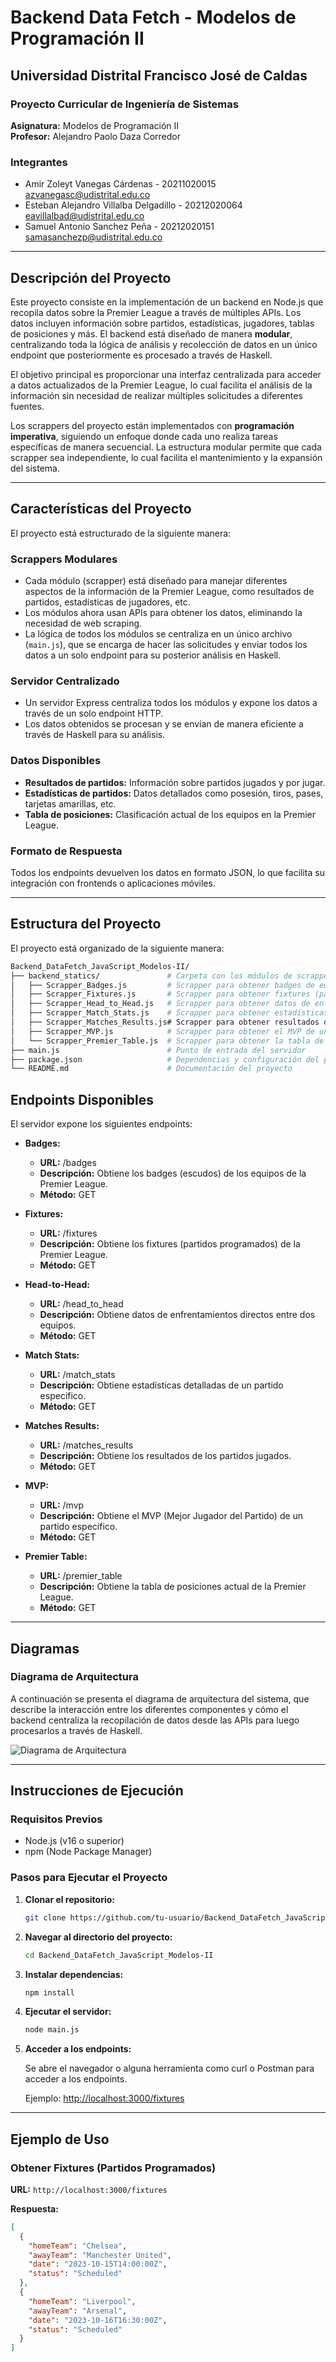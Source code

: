 # Backend Data Fetch - Modelos de Programación II
## Universidad Distrital Francisco José de Caldas
### Proyecto Curricular de Ingeniería de Sistemas

**Asignatura:** Modelos de Programación II  
**Profesor:** Alejandro Paolo Daza Corredor

### Integrantes

- Amir Zoleyt Vanegas Cárdenas - 20211020015 <br> azvanegasc@udistrital.edu.co
- Esteban Alejandro Villalba Delgadillo - 20212020064 <br> eavillalbad@udistrital.edu.co
- Samuel Antonio Sanchez Peña - 20212020151 <br> samasanchezp@udistrital.edu.co

---

## Descripción del Proyecto

Este proyecto consiste en la implementación de un backend en Node.js que recopila datos sobre la Premier League a través de múltiples APIs. Los datos incluyen información sobre partidos, estadísticas, jugadores, tablas de posiciones y más. El backend está diseñado de manera **modular**, centralizando toda la lógica de análisis y recolección de datos en un único endpoint que posteriormente es procesado a través de Haskell.

El objetivo principal es proporcionar una interfaz centralizada para acceder a datos actualizados de la Premier League, lo cual facilita el análisis de la información sin necesidad de realizar múltiples solicitudes a diferentes fuentes.

Los scrappers del proyecto están implementados con **programación imperativa**, siguiendo un enfoque donde cada uno realiza tareas específicas de manera secuencial. La estructura modular permite que cada scrapper sea independiente, lo cual facilita el mantenimiento y la expansión del sistema.

---

## Características del Proyecto

El proyecto está estructurado de la siguiente manera:

### Scrappers Modulares

- Cada módulo (scrapper) está diseñado para manejar diferentes aspectos de la información de la Premier League, como resultados de partidos, estadísticas de jugadores, etc.
- Los módulos ahora usan APIs para obtener los datos, eliminando la necesidad de web scraping.
- La lógica de todos los módulos se centraliza en un único archivo (`main.js`), que se encarga de hacer las solicitudes y enviar todos los datos a un solo endpoint para su posterior análisis en Haskell.

### Servidor Centralizado

- Un servidor Express centraliza todos los módulos y expone los datos a través de un solo endpoint HTTP.
- Los datos obtenidos se procesan y se envían de manera eficiente a través de Haskell para su análisis.

### Datos Disponibles

- **Resultados de partidos:** Información sobre partidos jugados y por jugar.
- **Estadísticas de partidos:** Datos detallados como posesión, tiros, pases, tarjetas amarillas, etc.
- **Tabla de posiciones:** Clasificación actual de los equipos en la Premier League.

### Formato de Respuesta

Todos los endpoints devuelven los datos en formato JSON, lo que facilita su integración con frontends o aplicaciones móviles.

---

## Estructura del Proyecto

El proyecto está organizado de la siguiente manera:
```bash
Backend_DataFetch_JavaScript_Modelos-II/
├── backend_statics/               # Carpeta con los módulos de scrappers
│   ├── Scrapper_Badges.js         # Scrapper para obtener badges de equipos
│   ├── Scrapper_Fixtures.js       # Scrapper para obtener fixtures (partidos)
│   ├── Scrapper_Head_to_Head.js   # Scrapper para obtener datos de enfrentamientos directos
│   ├── Scrapper_Match_Stats.js    # Scrapper para obtener estadísticas de partidos
│   ├── Scrapper_Matches_Results.js# Scrapper para obtener resultados de partidos
│   ├── Scrapper_MVP.js            # Scrapper para obtener el MVP de un partido
│   └── Scrapper_Premier_Table.js  # Scrapper para obtener la tabla de posiciones
├── main.js                        # Punto de entrada del servidor
├── package.json                   # Dependencias y configuración del proyecto
└── README.md                      # Documentación del proyecto
```

## Endpoints Disponibles

El servidor expone los siguientes endpoints:

- **Badges:**
  - **URL:** /badges
  - **Descripción:** Obtiene los badges (escudos) de los equipos de la Premier League.
  - **Método:** GET

- **Fixtures:**
  - **URL:** /fixtures
  - **Descripción:** Obtiene los fixtures (partidos programados) de la Premier League.
  - **Método:** GET

- **Head-to-Head:**
  - **URL:** /head_to_head
  - **Descripción:** Obtiene datos de enfrentamientos directos entre dos equipos.
  - **Método:** GET

- **Match Stats:**
  - **URL:** /match_stats
  - **Descripción:** Obtiene estadísticas detalladas de un partido específico.
  - **Método:** GET

- **Matches Results:**
  - **URL:** /matches_results
  - **Descripción:** Obtiene los resultados de los partidos jugados.
  - **Método:** GET

- **MVP:**
  - **URL:** /mvp
  - **Descripción:** Obtiene el MVP (Mejor Jugador del Partido) de un partido específico.
  - **Método:** GET

- **Premier Table:**
  - **URL:** /premier_table
  - **Descripción:** Obtiene la tabla de posiciones actual de la Premier League.
  - **Método:** GET

---

## Diagramas

### Diagrama de Arquitectura

A continuación se presenta el diagrama de arquitectura del sistema, que describe la interacción entre los diferentes componentes y cómo el backend centraliza la recopilación de datos desde las APIs para luego procesarlos a través de Haskell.

![Diagrama de Arquitectura](Diagramas/Diagrama_de_arquitectura.png)

---
## Instrucciones de Ejecución

### Requisitos Previos

- Node.js (v16 o superior)
- npm (Node Package Manager)

### Pasos para Ejecutar el Proyecto

1. **Clonar el repositorio:**

    ```bash
    git clone https://github.com/tu-usuario/Backend_DataFetch_JavaScript_Modelos-II.git
    ```

2. **Navegar al directorio del proyecto:**

    ```bash
    cd Backend_DataFetch_JavaScript_Modelos-II
    ```

3. **Instalar dependencias:**

    ```bash
    npm install
    ```

4. **Ejecutar el servidor:**

    ```bash
    node main.js
    ```

5. **Acceder a los endpoints:**

    Se abre el navegador o alguna herramienta como curl o Postman para acceder a los endpoints.

    Ejemplo: [http://localhost:3000/fixtures](http://localhost:3000/fixtures)

---

## Ejemplo de Uso

### Obtener Fixtures (Partidos Programados)

**URL:** `http://localhost:3000/fixtures`

**Respuesta:**

```json
[
  {
    "homeTeam": "Chelsea",
    "awayTeam": "Manchester United",
    "date": "2023-10-15T14:00:00Z",
    "status": "Scheduled"
  },
  {
    "homeTeam": "Liverpool",
    "awayTeam": "Arsenal",
    "date": "2023-10-16T16:30:00Z",
    "status": "Scheduled"
  }
]
